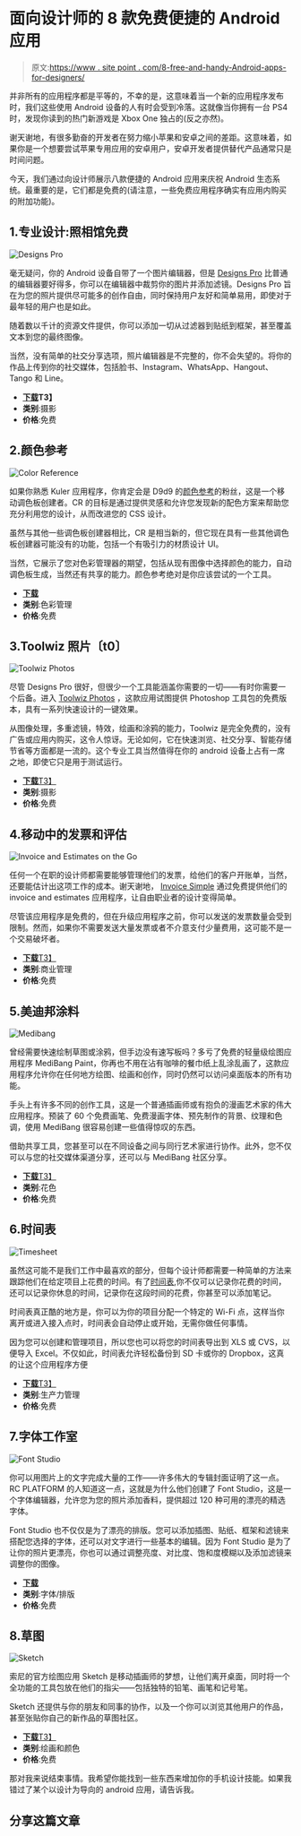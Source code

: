 # 面向设计师的 8 款免费便捷的 Android 应用

> 原文:[https://www . site point . com/8-free-and-handy-Android-apps-for-designers/](https://www.sitepoint.com/8-free-and-handy-android-apps-for-designers/)

并非所有的应用程序都是平等的，不幸的是，这意味着当一个新的应用程序发布时，我们这些使用 Android 设备的人有时会受到冷落。这就像当你拥有一台 PS4 时，发现你读到的热门新游戏是 Xbox One 独占的(反之亦然)。

谢天谢地，有很多勤奋的开发者在努力缩小苹果和安卓之间的差距。这意味着，如果你是一个想要尝试苹果专用应用的安卓用户，安卓开发者提供替代产品通常只是时间问题。

今天，我们通过向设计师展示八款便捷的 Android 应用来庆祝 Android 生态系统。最重要的是，它们都是免费的(请注意，一些免费应用程序确实有应用内购买的附加功能)。

## 1.专业设计:照相馆免费

![Designs Pro](../Images/3b2fbd7087b1ae8c2535e5831bf55452.png)

毫无疑问，你的 Android 设备自带了一个图片编辑器，但是 [Designs Pro](https://play.google.com/store/apps/details?id=com.smartapps.photoeditorpro.photoeffectspro.freeappsforandroid) 比普通的编辑器要好得多，你可以在编辑器中裁剪你的图片并添加滤镜。Designs Pro 旨在为您的照片提供尽可能多的创作自由，同时保持用户友好和简单易用，即使对于最年轻的用户也是如此。

随着数以千计的资源文件提供，你可以添加一切从过滤器到贴纸到框架，甚至覆盖文本到您的最终图像。

当然，没有简单的社交分享选项，照片编辑器是不完整的，你不会失望的。将你的作品上传到你的社交媒体，包括脸书、Instagram、WhatsApp、Hangout、Tango 和 Line。

*   **[下载](https://play.google.com/store/apps/details?id=com.smartapps.photoeditorpro.photoeffectspro.freeappsforandroid)T3】**
*   **类别**:摄影
*   **价格**:免费

## 2.颜色参考

![Color Reference](../Images/318b6fc7d9cd3a2dc6189ecb33e48b56.png)

如果你熟悉 Kuler 应用程序，你肯定会是 D9d9 的[颜色参考](https://play.google.com/store/apps/details?id=com.dmena.colorreference)的粉丝，这是一个移动调色板创建者。CR 的目标是通过提供灵感和允许您发现新的配色方案来帮助您充分利用您的设计，从而改进您的 CSS 设计。

虽然与其他一些调色板创建器相比，CR 是相当新的，但它现在具有一些其他调色板创建器可能没有的功能，包括一个有吸引力的材质设计 UI。

当然，它展示了您对色彩管理器的期望，包括从现有图像中选择颜色的能力，自动调色板生成，当然还有共享的能力。颜色参考绝对是你应该尝试的一个工具。

*   [**下载**](https://play.google.com/store/apps/details?id=com.dmena.colorreference)
*   **类别**:色彩管理
*   **价格**:免费

## 3.Toolwiz 照片〔t0〕

![Toolwiz Photos](../Images/7aacf6193dcddb62c2555deaeaba2cae.png)

尽管 Designs Pro 很好，但很少一个工具能涵盖你需要的一切——有时你需要一个后备。进入 [Toolwiz Photos](https://play.google.com/store/apps/details?id=com.btows.photo) ，这款应用试图提供 Photoshop 工具包的免费版本，具有一系列快速设计的一键效果。

从图像处理，多重滤镜，特效，绘画和涂鸦的能力，Toolwiz 是完全免费的，没有广告或应用内购买，这令人惊讶。无论如何，它在快速浏览、社交分享、智能存储节省等方面都是一流的。这个专业工具当然值得在你的 android 设备上占有一席之地，即使它只是用于测试运行。

*   [**下载**T3】](https://play.google.com/store/apps/details?id=com.btows.photo)
*   **类别**:摄影
*   **价格**:免费

## 4.移动中的发票和评估

![Invoice and Estimates on the Go](../Images/3ddbf5df7da43c0978bcda8caf5b8880.png)

任何一个在职的设计师都需要能够管理他们的发票，给他们的客户开账单，当然，还要能估计出这项工作的成本。谢天谢地， [Invoice Simple](https://play.google.com/store/apps/details?id=com.aadhk.woinvoice) 通过免费提供他们的 invoice and estimates 应用程序，让自由职业者的设计变得简单。

尽管该应用程序是免费的，但在升级应用程序之前，你可以发送的发票数量会受到限制。然而，如果你不需要发送大量发票或者不介意支付少量费用，这可能不是一个交易破坏者。

*   [**下载**T3】](https://play.google.com/store/apps/details?id=com.aadhk.woinvoice)
*   **类别**:商业管理
*   **价格**:免费

## 5.美迪邦涂料

![Medibang](../Images/f2ab00fa019c8e9d24976b3706c50e3a.png)

曾经需要快速绘制草图或涂鸦，但手边没有速写板吗？多亏了免费的轻量级绘图应用程序 MediBang Paint，你再也不用在沾有咖啡的餐巾纸上乱涂乱画了，这款应用程序允许你在任何地方绘图、绘画和创作，同时仍然可以访问桌面版本的所有功能。

手头上有许多不同的创作工具，这是一个普通插画师或有抱负的漫画艺术家的伟大应用程序。预装了 60 个免费画笔、免费漫画字体、预先制作的背景、纹理和色调，使用 MediBang 很容易创建一些值得惊叹的东西。

借助共享工具，您甚至可以在不同设备之间与同行艺术家进行协作。此外，您不仅可以与您的社交媒体渠道分享，还可以与 MediBang 社区分享。

*   [**下载**T3】](https://play.google.com/store/apps/details?id=com.medibang.android.paint.tablet)
*   **类别**:花色
*   **价格**:免费

## 6.时间表

![Timesheet](../Images/dc473417433d25e840feed17c694b59a.png)

虽然这可能不是我们工作中最喜欢的部分，但每个设计师都需要一种简单的方法来跟踪他们在给定项目上花费的时间。有了[时间表](https://play.google.com/store/apps/details?id=com.rauscha.apps.timesheet),你不仅可以记录你花费的时间，还可以记录你休息的时间，记录你在这段时间的花费，你甚至可以添加笔记。

时间表真正酷的地方是，你可以为你的项目分配一个特定的 Wi-Fi 点，这样当你离开或进入接入点时，时间表会自动停止或开始，无需你做任何事情。

因为您可以创建和管理项目，所以您也可以将您的时间表导出到 XLS 或 CVS，以便导入 Excel。不仅如此，时间表允许轻松备份到 SD 卡或你的 Dropbox，这真的让这个应用程序方便

*   [**下载**T3】](https://play.google.com/store/apps/details?id=com.rauscha.apps.timesheet)
*   **类别**:生产力管理
*   **价格**:免费

## 7.字体工作室

![Font Studio](../Images/fd326e297a8484b0eeccdfe6bb8135eb.png)

你可以用图片上的文字完成大量的工作——许多伟大的专辑封面证明了这一点。RC PLATFORM 的人知道这一点，这就是为什么他们创建了 Font Studio，这是一个字体编辑器，允许您为您的照片添加香料，提供超过 120 种可用的漂亮的精选字体。

Font Studio 也不仅仅是为了漂亮的排版。您可以添加插图、贴纸、框架和滤镜来搭配您选择的字体，还可以对文字进行一些基本的编辑。因为 Font Studio 是为了让你的照片更漂亮，你也可以通过调整亮度、对比度、饱和度模糊以及添加滤镜来调整你的图像。

*   [**下载**](https://play.google.com/store/apps/details?id=com.rcplatform.fontphoto)
*   **类别**:字体/排版
*   **价格**:免费

## 8.草图

![Sketch](../Images/1b905b38709ed2677855b56672f8be21.png)

索尼的官方绘图应用 Sketch 是移动插画师的梦想，让他们离开桌面，同时将一个全功能的工具包放在他们的指尖——包括独特的铅笔、画笔和记号笔。

Sketch 还提供与你的朋友和同事的协作，以及一个你可以浏览其他用户的作品，甚至张贴你自己的新作品的草图社区。

*   [**下载**T3】](https://play.google.com/store/apps/details?id=com.sonymobile.sketch)
*   **类别**:绘画和颜色
*   **价格**:免费

那对我来说结束事情。我希望你能找到一些东西来增加你的手机设计技能。如果我错过了某个以设计为导向的 android 应用，请告诉我。

## 分享这篇文章